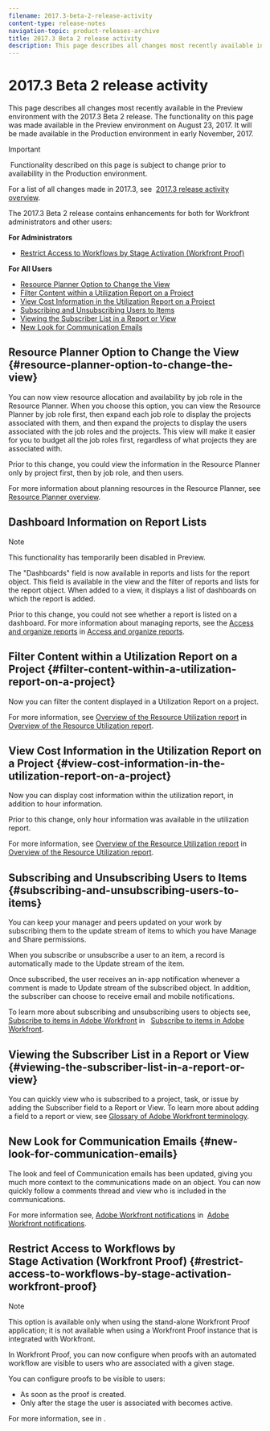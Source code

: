 ```yaml
---
filename: 2017.3-beta-2-release-activity
content-type: release-notes
navigation-topic: product-releases-archive
title: 2017.3 Beta 2 release activity
description: This page describes all changes most recently available in the Preview environment with the 2017.3 Beta 2 release. The functionality on this page was made available in the Preview environment on August 23, 2017. It will be made available in the Production environment in early November, 2017.
---
```


# 2017.3 Beta 2 release activity

This page describes all changes most recently available in the Preview environment with the 2017.3 Beta 2 release. The functionality on this page was made available in the Preview environment on August 23, 2017. It will be made available in&nbsp;the Production environment in early November, 2017.

>[!IMPORTANT]
>
>&nbsp;Functionality described on this page is subject to change prior to availability in the Production environment.

For a list of all changes made in 2017.3, see&nbsp; [2017.3 release activity overview](../../../../product-announcements/product-releases/quarterly-release-archive/2017.3-release-activity/2017.3-release-activity-overview.md).

The 2017.3 Beta 2 release contains enhancements for both for Workfront administrators and other users:

**For Administrators**

* [Restrict Access to Workflows by Stage Activation (Workfront Proof)](#restrict-access-to-workflows-by-stage-activation-workfront-proof)

**For All Users**

* [Resource Planner Option to Change the View](#resource-planner-option-to-change-the-view) 
* [Filter Content within a Utilization Report on a Project](#filter-content-within-a-utilization-report-on-a-project) 
* [View Cost Information in the Utilization Report on a Project](#view-cost-information-in-the-utilization-report-on-a-project) 
* [Subscribing and Unsubscribing Users to Items](#subscribing-and-unsubscribing-users-to-items) 
* [Viewing the Subscriber List in a Report or View](#viewing-the-subscriber-list-in-a-report-or-view) 
* [New Look for Communication Emails](#new-look-for-communication-emails)

## Resource Planner Option to Change the View {#resource-planner-option-to-change-the-view}

You can now&nbsp;view resource allocation and availability by job role in the Resource Planner. When you choose this option, you can view the Resource Planner by job role first, then expand each job role to display the projects associated with them, and then expand the projects to display the users associated with the job roles and the projects. This view will make it easier for you to budget all the job roles first, regardless of what projects they are associated with.

Prior to this change, you could&nbsp;view the information in the Resource Planner only by project first, then by job role, and then users.

For more information about planning resources in the Resource Planner, see [Resource Planner overview](../../../../resource-mgmt/resource-planning/get-started-resource-planner.md).

<!--WRITER
<iframe class="mt-media" src="assets/230462920?title=0&byline=0&portrait=0" width="640px" height="360px" frameborder="0" allowfullscreen></iframe>
--> 

## Dashboard Information on Report Lists

>[!NOTE]
>
>This functionality has temporarily been disabled in Preview.

The "Dashboards" field is now available in reports and lists for the report object. This field is available in&nbsp;the view and the filter of reports and lists for the report object. When added to a view, it displays a list of dashboards on which the report is added.

Prior to this change, you could not&nbsp;see whether a report is listed on a dashboard. For more information about managing reports, see the [Access and organize reports](../../../../reports-and-dashboards/reports/report-usage/access-organize-reports.md) in [Access and organize reports](../../../../reports-and-dashboards/reports/report-usage/access-organize-reports.md).

<!--WRITER
<iframe class="mt-media" src="assets/230463779?title=0&byline=0&portrait=0" width="640px" height="360px" frameborder="0" allowfullscreen></iframe>
--> 

## Filter Content within a Utilization Report on a Project {#filter-content-within-a-utilization-report-on-a-project}

Now you can filter the content displayed in a Utilization Report on a project.

For more information, see [Overview of the Resource Utilization report](../../../../reports-and-dashboards/reports/using-built-in-reports/resource-utilization-report.md) in&nbsp; [Overview of the Resource Utilization report](../../../../reports-and-dashboards/reports/using-built-in-reports/resource-utilization-report.md).

<!--WRITER
<iframe class="mt-media" src="assets/230807882?title=0&byline=0&portrait=0" width="640px" height="360px" frameborder="0" allowfullscreen></iframe>
--> 

## View Cost Information in the Utilization Report on a Project {#view-cost-information-in-the-utilization-report-on-a-project}

Now you can display cost information within the utilization report, in addition to hour information.

Prior to this change, only hour information was available in the utilization report.

For more information, see [Overview of the Resource Utilization report](../../../../reports-and-dashboards/reports/using-built-in-reports/resource-utilization-report.md) in&nbsp; [Overview of the Resource Utilization report](../../../../reports-and-dashboards/reports/using-built-in-reports/resource-utilization-report.md).

<!--WRITER
<iframe class="mt-media" src="assets/230807900?title=0&byline=0&portrait=0" width="640px" height="360px" frameborder="0" allowfullscreen></iframe>
--> 

## Subscribing and Unsubscribing Users to Items {#subscribing-and-unsubscribing-users-to-items}

You can keep your manager and peers updated on your work by subscribing them to the update stream of items to which you have Manage and Share permissions.

When you subscribe or unsubscribe a user to an item, a record is automatically made to the Update stream of the item.

Once subscribed, the user receives an in-app notification whenever a comment is made to Update stream of the subscribed object. In addition, the subscriber can choose to receive email and mobile notifications.

To learn more about subscribing and unsubscribing users to objects see, [Subscribe to items in Adobe Workfront](../../../../workfront-basics/using-notifications/subscribe-to-items-in-workfront.md) in &nbsp; [Subscribe to items in Adobe Workfront](../../../../workfront-basics/using-notifications/subscribe-to-items-in-workfront.md).

<!--WRITER
<iframe class="mt-media" src="assets/230464241?title=0&byline=0&portrait=0" width="640px" height="360px" frameborder="0" allowfullscreen></iframe>
--> 

## Viewing the Subscriber List in a Report or View {#viewing-the-subscriber-list-in-a-report-or-view}

You can quickly view who is subscribed to a project, task, or issue by adding the Subscriber field to a Report or View. To learn more about adding a field to a report or view, see [Glossary of Adobe Workfront terminology](../../../../workfront-basics/navigate-workfront/workfront-navigation/workfront-terminology-glossary.md).

## New Look for Communication Emails {#new-look-for-communication-emails}

The look and feel of Communication emails has been updated, giving you much more context to the communications made on an object. You can now quickly follow a comments thread and view who is included in the communications.

For more information see, [Adobe Workfront notifications](../../../../workfront-basics/using-notifications/wf-notifications.md) in&nbsp; [Adobe Workfront notifications](../../../../workfront-basics/using-notifications/wf-notifications.md).

<!--WRITER
<iframe class="mt-media" src="assets/230464022?title=0&byline=0&portrait=0" width="640px" height="360px" frameborder="0" allowfullscreen></iframe>
--> 

## Restrict Access to Workflows by Stage&nbsp;Activation (Workfront Proof) {#restrict-access-to-workflows-by-stage-activation-workfront-proof}

>[!NOTE]
>
>This option is available&nbsp;only when using the stand-alone Workfront Proof application; it is not available when using a Workfront Proof instance that is integrated with Workfront.

In Workfront Proof, you can now configure when proofs with an automated workflow are visible to users who are associated with a given stage.

You can configure proofs to be visible to users:

* As soon as the proof is created.
* Only after the stage the user is associated with becomes active.&nbsp;

For more information, see in .

<!--WRITER
<iframe class="mt-media" src="assets/228877407?title=0&byline=0&portrait=0" width="640px" height="360px" frameborder="0" allowfullscreen></iframe>
--> 
